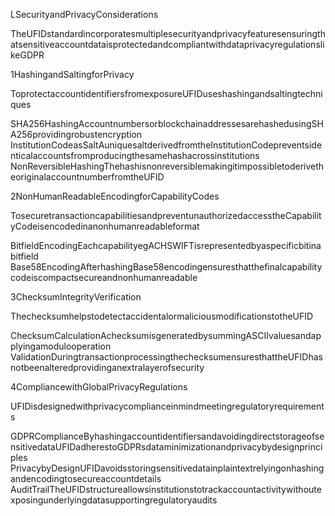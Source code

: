 LSecurityandPrivacyConsiderations

TheUFIDstandardincorporatesmultiplesecurityandprivacyfeaturesensuringthatsensitiveaccountdataisprotectedandcompliantwithdataprivacyregulationslikeGDPR

1HashingandSaltingforPrivacy

ToprotectaccountidentifiersfromexposureUFIDuseshashingandsaltingtechniques

SHA256HashingAccountnumbersorblockchainaddressesarehashedusingSHA256providingrobustencryption
InstitutionCodeasSaltAuniquesaltderivedfromtheInstitutionCodepreventsidenticalaccountsfromproducingthesamehashacrossinstitutions
NonReversibleHashingThehashisnonreversiblemakingitimpossibletoderivetheoriginalaccountnumberfromtheUFID

2NonHumanReadableEncodingforCapabilityCodes

TosecuretransactioncapabilitiesandpreventunauthorizedaccesstheCapabilityCodeisencodedinanonhumanreadableformat

BitfieldEncodingEachcapabilityegACHSWIFTisrepresentedbyaspecificbitinabitfield
Base58EncodingAfterhashingBase58encodingensuresthatthefinalcapabilitycodeiscompactsecureandnonhumanreadable

3ChecksumIntegrityVerification

ThechecksumhelpstodetectaccidentalormaliciousmodificationstotheUFID

ChecksumCalculationAchecksumisgeneratedbysummingASCIIvaluesandapplyingamodulooperation
ValidationDuringtransactionprocessingthechecksumensuresthattheUFIDhasnotbeenalteredprovidinganextralayerofsecurity

4CompliancewithGlobalPrivacyRegulations

UFIDisdesignedwithprivacycomplianceinmindmeetingregulatoryrequirements

GDPRComplianceByhashingaccountidentifiersandavoidingdirectstorageofsensitivedataUFIDadherestoGDPRsdataminimizationandprivacybydesignprinciples
PrivacybyDesignUFIDavoidsstoringsensitivedatainplaintextrelyingonhashingandencodingtosecureaccountdetails
AuditTrailTheUFIDstructureallowsinstitutionstotrackaccountactivitywithoutexposingunderlyingdatasupportingregulatoryaudits
